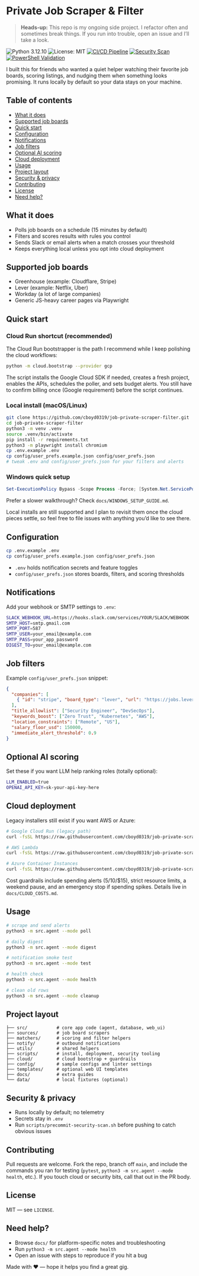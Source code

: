 # Private Job Scraper & Filter

> **Heads-up:** This repo is my ongoing side project. I refactor often and sometimes break things. If you run into trouble, open an issue and I’ll take a look.

![Python 3.12.10](https://img.shields.io/badge/python-3.12.10-blue.svg)
![License: MIT](https://img.shields.io/badge/License-MIT-yellow.svg)
[![CI/CD Pipeline](https://github.com/cboyd0319/job-private-scraper-filter/actions/workflows/ci.yml/badge.svg)](https://github.com/cboyd0319/job-private-scraper-filter/actions/workflows/ci.yml)
[![Security Scan](https://github.com/cboyd0319/job-private-scraper-filter/actions/workflows/security.yml/badge.svg)](https://github.com/cboyd0319/job-private-scraper-filter/actions/workflows/security.yml)
[![PowerShell Validation](https://github.com/cboyd0319/job-private-scraper-filter/actions/workflows/powershell-validation.yml/badge.svg)](https://github.com/cboyd0319/job-private-scraper-filter/actions/workflows/powershell-validation.yml)

I built this for friends who wanted a quiet helper watching their favorite job boards, scoring listings, and nudging them when something looks promising. It runs locally by default so your data stays on your machine.

## Table of contents

- [What it does](#what-it-does)
- [Supported job boards](#supported-job-boards)
- [Quick start](#quick-start)
- [Configuration](#configuration)
- [Notifications](#notifications)
- [Job filters](#job-filters)
- [Optional AI scoring](#optional-ai-scoring)
- [Cloud deployment](#cloud-deployment)
- [Usage](#usage)
- [Project layout](#project-layout)
- [Security & privacy](#security--privacy)
- [Contributing](#contributing)
- [License](#license)
- [Need help?](#need-help)

## What it does

- Polls job boards on a schedule (15 minutes by default)
- Filters and scores results with rules you control
- Sends Slack or email alerts when a match crosses your threshold
- Keeps everything local unless you opt into cloud deployment

## Supported job boards

- Greenhouse (example: Cloudflare, Stripe)
- Lever (example: Netflix, Uber)
- Workday (a lot of large companies)
- Generic JS-heavy career pages via Playwright

## Quick start

### Cloud Run shortcut (recommended)

The Cloud Run bootstrapper is the path I recommend while I keep polishing the cloud workflows:

```bash
python -m cloud.bootstrap --provider gcp
```

The script installs the Google Cloud SDK if needed, creates a fresh project, enables the APIs, schedules the poller, and sets budget alerts. You still have to confirm billing once (Google requirement) before the script continues.

### Local install (macOS/Linux)

```bash
git clone https://github.com/cboyd0319/job-private-scraper-filter.git
cd job-private-scraper-filter
python3 -m venv .venv
source .venv/bin/activate
pip install -r requirements.txt
python3 -m playwright install chromium
cp .env.example .env
cp config/user_prefs.example.json config/user_prefs.json
# tweak .env and config/user_prefs.json for your filters and alerts
```

### Windows quick setup

```powershell
Set-ExecutionPolicy Bypass -Scope Process -Force; [System.Net.ServicePointManager]::SecurityProtocol = [System.Net.ServicePointManager]::SecurityProtocol -bor 3072; irm "https://raw.githubusercontent.com/cboyd0319/job-private-scraper-filter/main/scripts/setup_windows.ps1" | iex
```

Prefer a slower walkthrough? Check `docs/WINDOWS_SETUP_GUIDE.md`.

Local installs are still supported and I plan to revisit them once the cloud pieces settle, so feel free to file issues with anything you’d like to see there.

## Configuration

```bash
cp .env.example .env
cp config/user_prefs.example.json config/user_prefs.json
```

- `.env` holds notification secrets and feature toggles
- `config/user_prefs.json` stores boards, filters, and scoring thresholds

## Notifications

Add your webhook or SMTP settings to `.env`:

```bash
SLACK_WEBHOOK_URL=https://hooks.slack.com/services/YOUR/SLACK/WEBHOOK
SMTP_HOST=smtp.gmail.com
SMTP_PORT=587
SMTP_USER=your_email@example.com
SMTP_PASS=your_app_password
DIGEST_TO=your_email@example.com
```

## Job filters

Example `config/user_prefs.json` snippet:

```json
{
  "companies": [
    { "id": "stripe", "board_type": "lever", "url": "https://jobs.lever.co/stripe" }
  ],
  "title_allowlist": ["Security Engineer", "DevSecOps"],
  "keywords_boost": ["Zero Trust", "Kubernetes", "AWS"],
  "location_constraints": ["Remote", "US"],
  "salary_floor_usd": 150000,
  "immediate_alert_threshold": 0.9
}
```

## Optional AI scoring

Set these if you want LLM help ranking roles (totally optional):

```bash
LLM_ENABLED=true
OPENAI_API_KEY=sk-your-api-key-here
```

## Cloud deployment

Legacy installers still exist if you want AWS or Azure:

```bash
# Google Cloud Run (legacy path)
curl -fsSL https://raw.githubusercontent.com/cboyd0319/job-private-scraper-filter/main/scripts/install.sh | bash -s -- --cloud-deploy gcp

# AWS Lambda
curl -fsSL https://raw.githubusercontent.com/cboyd0319/job-private-scraper-filter/main/scripts/install.sh | bash -s -- --cloud-deploy aws

# Azure Container Instances
curl -fsSL https://raw.githubusercontent.com/cboyd0319/job-private-scraper-filter/main/scripts/install.sh | bash -s -- --cloud-deploy azure
```

Cost guardrails include spending alerts ($5/$10/$15), strict resource limits, a weekend pause, and an emergency stop if spending spikes. Details live in `docs/CLOUD_COSTS.md`.

## Usage

```bash
# scrape and send alerts
python3 -m src.agent --mode poll

# daily digest
python3 -m src.agent --mode digest

# notification smoke test
python3 -m src.agent --mode test

# health check
python3 -m src.agent --mode health

# clean old rows
python3 -m src.agent --mode cleanup
```

## Project layout

```text
├── src/           # core app code (agent, database, web_ui)
├── sources/       # job board scrapers
├── matchers/      # scoring and filter helpers
├── notify/        # outbound notifications
├── utils/         # shared helpers
├── scripts/       # install, deployment, security tooling
├── cloud/         # cloud bootstrap + guardrails
├── config/        # sample configs and linter settings
├── templates/     # optional web UI templates
├── docs/          # extra guides
└── data/          # local fixtures (optional)
```

## Security & privacy

- Runs locally by default; no telemetry
- Secrets stay in `.env`
- Run `scripts/precommit-security-scan.sh` before pushing to catch obvious issues

## Contributing

Pull requests are welcome. Fork the repo, branch off `main`, and include the commands you ran for testing (`pytest`, `python3 -m src.agent --mode health`, etc.). If you touch cloud or security bits, call that out in the PR body.

## License

MIT — see `LICENSE`.

## Need help?

- Browse `docs/` for platform-specific notes and troubleshooting
- Run `python3 -m src.agent --mode health`
- Open an issue with steps to reproduce if you hit a bug

Made with ❤️ — hope it helps you find a great gig.
